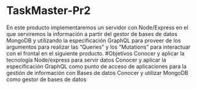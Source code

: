 # TaskMaster-Pr2
En este producto implementaremos un servidor con Node/Express en el que serviremos la información a partir del gestor de bases de datos MongoDB y utilizando la especificación GraphQL para proveer de los argumentos para realizar las “Queries” y los “Mutations” para interactuar con el frontal en el siguiente producto.
#Objetivos
Conocer y aplicar la tecnología Node/express para servir datos
Conocer y aplicar la especificación GraphQL como punto de acceso de aplicaciones para la gestión de información con Bases de datos
Conocer y utilizar MongoDB como gestor de bases de datos
